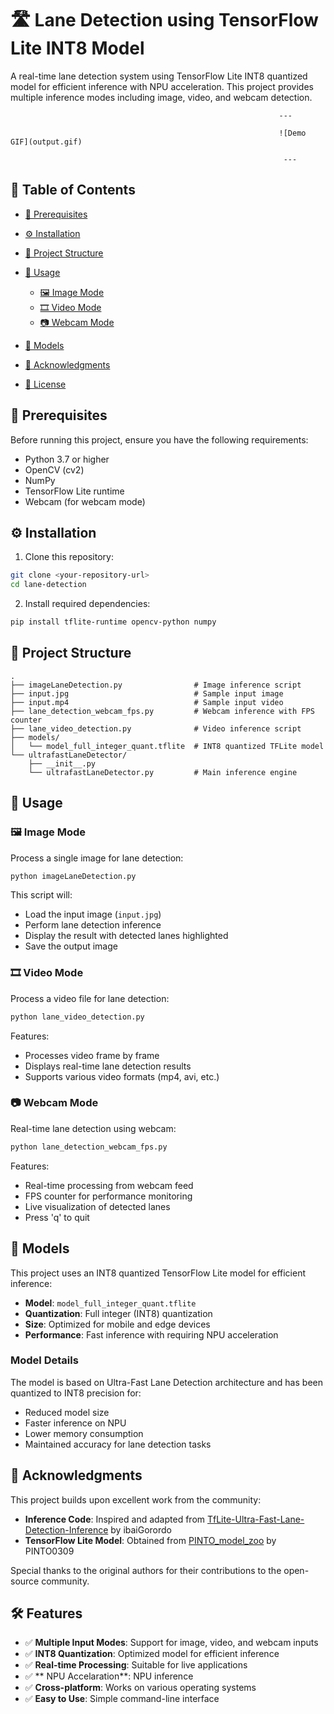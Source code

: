 # 🛣️ Lane Detection using TensorFlow Lite INT8 Model
 
A real-time lane detection system using TensorFlow Lite INT8 quantized model for efficient inference with NPU acceleration. This project provides multiple inference modes including image, video, and webcam detection.

                                                                ---

                                                                ![Demo GIF](output.gif)

                                                                 ---


## 📑 Table of Contents
 
* [🔧 Prerequisites](#-prerequisites)
* [⚙️ Installation](#-installation)
* [📁 Project Structure](#-project-structure)
* [🚀 Usage](#-usage)
 
  * [🖼️ Image Mode](#️-image-mode)
  * [🎞️ Video Mode](#-video-mode)
  * [📷 Webcam Mode](#-webcam-mode)
* [🧠 Models](#-models)
* [🙏 Acknowledgments](#-acknowledgments)
* [📝 License](#-license)
 
## 🔧 Prerequisites
 
Before running this project, ensure you have the following requirements:
 
* Python 3.7 or higher
* OpenCV (cv2)
* NumPy
* TensorFlow Lite runtime
* Webcam (for webcam mode)
 
## ⚙️ Installation
 
1. Clone this repository:
 
```bash
git clone <your-repository-url>
cd lane-detection
```
 
2. Install required dependencies:
  
```bash
pip install tflite-runtime opencv-python numpy
```
 
## 📁 Project Structure
 
```
.
├── imageLaneDetection.py                # Image inference script
├── input.jpg                            # Sample input image
├── input.mp4                            # Sample input video
├── lane_detection_webcam_fps.py         # Webcam inference with FPS counter
├── lane_video_detection.py              # Video inference script
├── models/
│   └── model_full_integer_quant.tflite  # INT8 quantized TFLite model
└── ultrafastLaneDetector/
    ├── __init__.py
    └── ultrafastLaneDetector.py         # Main inference engine
```
 
## 🚀 Usage
 
### 🖼️ Image Mode
 
Process a single image for lane detection:
 
```bash
python imageLaneDetection.py
```
 
This script will:
 
* Load the input image (`input.jpg`)
* Perform lane detection inference
* Display the result with detected lanes highlighted
* Save the output image
 
### 🎞️ Video Mode
 
Process a video file for lane detection:
 
```bash
python lane_video_detection.py
```
 
Features:
 
* Processes video frame by frame
* Displays real-time lane detection results
* Supports various video formats (mp4, avi, etc.)
 
### 📷 Webcam Mode
 
Real-time lane detection using webcam:
 
```bash
python lane_detection_webcam_fps.py
```
 
Features:
 
* Real-time processing from webcam feed
* FPS counter for performance monitoring
* Live visualization of detected lanes
* Press 'q' to quit
 
## 🧠 Models
 
This project uses an INT8 quantized TensorFlow Lite model for efficient inference:
 
* **Model**: `model_full_integer_quant.tflite`
* **Quantization**: Full integer (INT8) quantization
* **Size**: Optimized for mobile and edge devices
* **Performance**: Fast inference with requiring NPU acceleration
 
### Model Details
 
The model is based on Ultra-Fast Lane Detection architecture and has been quantized to INT8 precision for:
 
* Reduced model size
* Faster inference on NPU
* Lower memory consumption
* Maintained accuracy for lane detection tasks
 
 
## 🙏 Acknowledgments
 
This project builds upon excellent work from the community:
 
* **Inference Code**: Inspired and adapted from [TfLite-Ultra-Fast-Lane-Detection-Inference](https://github.com/ibaiGorordo/TfLite-Ultra-Fast-Lane-Detection-Inference/tree/main) by ibaiGorordo
* **TensorFlow Lite Model**: Obtained from [PINTO\_model\_zoo](https://github.com/PINTO0309/PINTO_model_zoo/tree/main/140_Ultra-Fast-Lane-Detection) by PINTO0309
 
Special thanks to the original authors for their contributions to the open-source community.
 
## 🛠️ Features
 
* ✅ **Multiple Input Modes**: Support for image, video, and webcam inputs
* ✅ **INT8 Quantization**: Optimized model for efficient inference
* ✅ **Real-time Processing**: Suitable for live applications
* ✅ ** NPU Accelaration**: NPU inference
* ✅ **Cross-platform**: Works on various operating systems
* ✅ **Easy to Use**: Simple command-line interface
